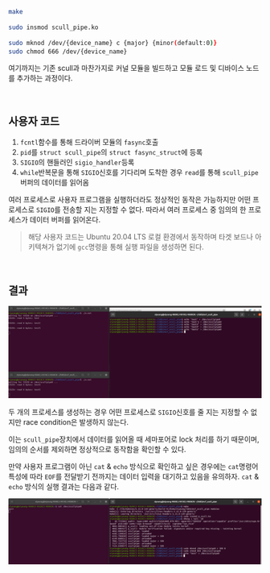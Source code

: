 ``` bash
make
```

``` bash
sudo insmod scull_pipe.ko
```

``` bash
sudo mknod /dev/{device_name} c {major} {minor(default:0)}
sudo chmod 666 /dev/{device_name}
```

여기까지는 기존 scull과 마찬가지로 커널 모듈을 빌드하고 모듈 로드 및 디바이스 노드를 추가하는 과정이다.

<br>

<h2> 사용자 코드 </h2>

1. `fcntl`함수를 통해 드라이버 모듈의 `fasync`호출
2. `pid`를 `struct scull_pipe`의 `struct fasync_struct`에 등록
3. `SIGIO`의 핸들러인 `sigio_handler`등록
4. `while`반복문을 통해 `SIGIO`신호를 기다리며 도착한 경우 `read`를 통해 `scull_pipe`버퍼의 데이터를 읽어옴

여러 프로세스로 사용자 프로그램을 실행하더라도 정상적인 동작은 가능하지만 어떤 프로세스로 `SIGIO`를 전송할 지는 지정할 수 없다.
따라서 여러 프로세스 중 임의의 한 프로세스가 데이터 버퍼를 읽어온다.

> 해당 사용자 코드는 Ubuntu 20.04 LTS 로컬 환경에서 동작하며 타겟 보드나 아키텍쳐가 없기에 `gcc`명령을 통해 실행 파일을 생성하면 된다.

<br>

<h2> 결과 </h2>

![alt text](imgs/scullp.png)

두 개의 프로세스를 생성하는 경우 어떤 프로세스로 `SIGIO`신호를 줄 지는 지정할 수 없지만 race condition은 발생하지 않는다.

이는 `scull_pipe`장치에서 데이터를 읽어올 때 세마포어로 lock 처리를 하기 때문이며, 임의의 순서를 제외하면 정상적으로 동작함을 확인할 수 있다.

만약 사용자 프로그램이 아닌 `cat` & `echo` 방식으로 확인하고 싶은 경우에는 `cat`명령어 특성에 따라 `EOF`를 전달받기 전까지는 데이터 입력을 대기하고 있음을 유의하자. `cat` & `echo` 방식의 실행 결과는 다음과 같다.

![alt text](imgs/scullp_2.png)